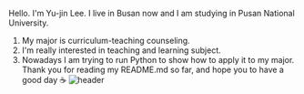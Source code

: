 Hello. I'm Yu-jin Lee. I live in Busan now and I am studying in Pusan National University.
1. My major is curriculum-teaching counseling.
2. I'm really interested in teaching and learning subject.
3. Nowadays I am trying to run Python to show how to apply it to my major.
Thank you for reading my README.md so far, and hope you to have a good day ☕️
![header](https://capsule-render.vercel.app/api?type=slice)
